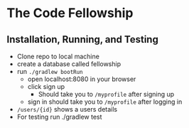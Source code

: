 # The Code Fellowship

## Installation, Running, and Testing
* Clone repo to local machine
* create a database called fellowship
* run `./gradlew bootRun`
    * open localhost:8080 in your browser
    * click sign up
        * Should take you to `/myprofile` after signing up
    * sign in should take you to `/myprofile` after logging in
* `/users/{id}` shows a users details
* For testing run ./gradlew test
        